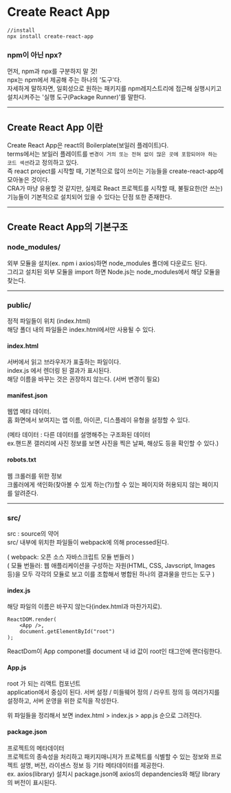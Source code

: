 # Create React App

```
//install
npx install create-react-app
```

### npm이 아닌 npx?

먼저, npm과 npx를 구분하지 말 것!<br/>
npx는 npm에서 제공해 주는 하나의 '도구'다.<br/>
자세하게 말하자면, 일회성으로 원하는 패키지를 npm레지스트리에 접근해 실행시키고 설치시켜주는 '실행 도구(Package Runner)'를 말한다.<br/>

---

## Create React App 이란

Create React App은 react의 Boilerplate(보일러 플레이트)다.<br/>
terms에서는 보일러 플레이트를
`변경이 거의 또는 전혀 없이 많은 곳에 포함되어야 하는 코드 섹션`라고 정의하고 있다.<br/>
즉 react project를 시작할 때, 기본적으로 많이 쓰이는 기능들을 create-react-app에 모아놓은 것이다.<br/>
CRA가 마냥 유용할 것 같지만, 실제로 React 프로젝트를 시작할 때, 불필요한(안 쓰는) 기능들이 기본적으로 설치되어 있을 수 있다는 단점 또한 존재한다.<br/>

---

## Create React App의 기본구조

### node_modules/

외부 모듈을 설치(ex. npm i axios)하면 node_modules 폴더에 다운로드 된다.<br/>
그리고 설치된 외부 모듈을 import 하면 Node.js는 node_modules에서 해당 모듈을 찾는다.<br/>

---

### public/

정적 파일들이 위치 (index.html) <br/>
해당 폴더 내의 파일들은 index.html에서만 사용될 수 있다.<br/>

#### index.html

서버에서 읽고 브라우저가 표출하는 파일이다.<br/>
index.js 에서 렌더링 된 결과가 표시된다.<br/>
해당 이름을 바꾸는 것은 권장하지 않는다. (서버 변경이 필요)<br/>

#### manifest.json

웹앱 메타 데이터.<br/>
홈 화면에서 보여지는 앱 이름, 아이콘, 디스플레이 유형을 설정할 수 있다.<br/>

(메타 데이터 : 다른 데이터를 설명해주는 구조화된 데이터<br/>
ex.핸드폰 갤러리에 사진 정보를 보면 사진을 찍은 날짜, 해상도 등을 확인할 수 있다.)

#### robots.txt

웹 크롤러를 위한 정보 <br/>
크롤러에게 색인화(찾아볼 수 있게 하는(?))할 수 있는 페이지와 허용되지 않는 페이지를 알려준다.<br/>

---

### src/

src : source의 약어<br/>
src/ 내부에 위치한 파일들이 webpack에 의해 processed된다.<br/>

( webpack: 오픈 소스 자바스크립트 모듈 번들러 ) <br/>
( 모듈 번들러: 웹 애플리케이션을 구성하는 자원(HTML, CSS, Javscript, Images 등)을 모두 각각의 모듈로 보고 이를 조합해서 병합된 하나의 결과물을 만드는 도구 )

#### index.js

해당 파일의 이름은 바꾸지 않는다(index.html과 마찬가지로).<br/>

```
ReactDOM.render(
    <App />,
    document.getElementById("root")
);

```

ReactDom이 App componet를 document 내 id 값이 root인 태그안에 랜더링한다.

#### App.js

root 가 되는 리액트 컴포넌트<br/>
application에서 중심이 된다.
서버 설정 / 미들웨어 정의 / 라우트 정의 등 여러가지를 설정하고, 서버 운영을 위한 로직을 작성한다.<br/>

위 파일들을 정리해서 보면 index.html > index.js > app.js 순으로 그려진다.<br/>

#### package.json

프로젝트의 메타데이터<br/>
프로젝트의 종속성을 처리하고 패키지매니저가 프로젝트를 식별할 수 있는 정보와 프로젝트 설명, 버전, 라이센스 정보 등 기타 메타데이터를 제공한다.<br/>
ex. axios(library) 설치시 package.json에 axios의 depandencies와 해당 library의 버전이 표시된다.<br/>

